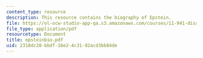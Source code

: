 ```yaml
---
content_type: resource
description: This resource contains the biography of Epstein.
file: https://ol-ocw-studio-app-qa.s3.amazonaws.com/courses/11-941-disaster-vulnerability-and-resilience-spring-2005/2318dc28bbdf16e24c3192acd3bb84de_epsteinbio.pdf
file_type: application/pdf
resourcetype: Document
title: epsteinbio.pdf
uid: 2318dc28-bbdf-16e2-4c31-92acd3bb84de
---
```

